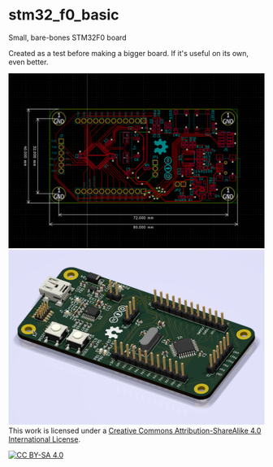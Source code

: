 # stm32_f0_basic
Small, bare-bones STM32F0 board

Created as a test before making a bigger board. If it's useful on its own, even better.

![layout](img/stm32f0_layout.png)
![render](img/stm32f0_render.png)
This work is licensed under a [Creative Commons Attribution-ShareAlike 4.0
International License][cc-by-sa].

[![CC BY-SA 4.0][cc-by-sa-image]][cc-by-sa]

[cc-by-sa]: http://creativecommons.org/licenses/by-sa/4.0/
[cc-by-sa-image]: https://licensebuttons.net/l/by-sa/4.0/88x31.png
